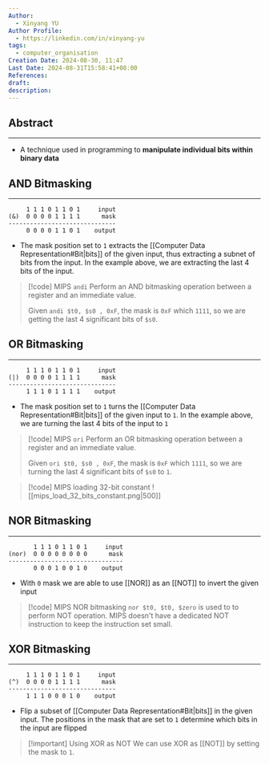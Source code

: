 ```yaml
---
Author:
  - Xinyang YU
Author Profile:
  - https://linkedin.com/in/xinyang-yu
tags:
  - computer_organisation
Creation Date: 2024-08-30, 11:47
Last Date: 2024-08-31T15:58:41+08:00
References: 
draft: 
description: 
---
```

## Abstract
---
- A technique used in programming to **manipulate individual bits within binary data**


## AND Bitmasking
---

```
     1 1 1 0 1 1 0 1     input
(&)  0 0 0 0 1 1 1 1      mask
------------------------------
     0 0 0 0 1 1 0 1    output
```

- The mask position set to `1` extracts the [[Computer Data Representation#Bit|bits]] of the given input, thus extracting a subnet of bits from the input. In the example above, we are extracting the last 4 bits of the input.

>[!code] MIPS `andi`
> Perform an AND bitmasking operation between a register and an immediate value.
> 
> Given `andi $t0, $s0 , 0xF`, the mask is `0xF` which `1111`, so we are getting the last 4 significant bits of `$s0`.


## OR Bitmasking
---
```
     1 1 1 0 1 1 0 1     input
(|)  0 0 0 0 1 1 1 1      mask
------------------------------
     1 1 1 0 1 1 1 1    output
```

- The mask position set to `1` turns the [[Computer Data Representation#Bit|bits]] of the given input to `1`. In the example above, we are turning the last 4 bits of the input to `1`

>[!code] MIPS `ori`
> Perform an OR bitmasking operation between a register and an immediate value.
> 
> Given `ori $t0, $s0 , 0xF`, the mask is `0xF` which `1111`, so we are turning the last 4 significant bits of `$s0` to `1`.

>[!code] MIPS loading 32-bit constant
> ![[mips_load_32_bits_constant.png|500]]


## NOR Bitmasking
---
```
       1 1 1 0 1 1 0 1     input
(nor)  0 0 0 0 0 0 0 0      mask
--------------------------------
       0 0 0 1 0 0 1 0    output
```

- With `0` mask we are able to use [[NOR]] as an [[NOT]] to invert the given input

>[!code] MIPS NOR bitmasking
> `nor $t0, $t0, $zero` is used to to perform NOT operation. MIPS doesn't have a dedicated NOT instruction to keep the instruction set small.


## XOR Bitmasking
---
```
     1 1 1 0 1 1 0 1     input
(^)  0 0 0 0 1 1 1 1      mask
------------------------------
     1 1 1 0 0 0 1 0    output
```

- Flip a subset of [[Computer Data Representation#Bit|bits]] in the given input. The positions in the mask that are set to `1` determine which bits in the input are flipped


>[!important] Using XOR as NOT
> We can use XOR as [[NOT]] by setting the mask to `1`.